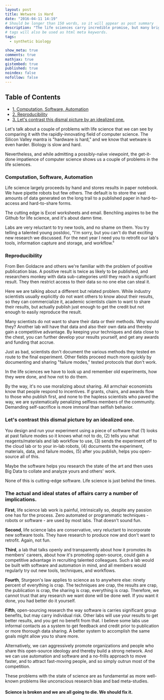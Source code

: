 ```yaml
---
layout: post
title: Wetware is Hard
date: "2016-04-11 14:19"
# Should be longer than 150 words, so it will appear as post summary
description: "The life sciences carry incredible promise, but many bright researchers avoid it for faster-moving fields with better tools. If we arbitrage techniques from other fields, the life sciences could move faster."
# tags will also be used as html meta keywords.
tags:
  - synthetic biology

show_meta: true
comments: true
mathjax: true
gistembed: true
published: true
noindex: false
nofollow: false
---
```

<div id="table-of-contents">
<h2>Table of Contents</h2>
<div id="text-table-of-contents">
<ul>
<li><a href="#orgheadline1">1. Computation, Software, Automation</a></li>
<li><a href="#orgheadline2">2. Reproducibility</a></li>
<li><a href="#orgheadline3">3. Let's contrast this dismal picture by an idealized one.</a></li>
</ul>
</div>
</div>

Let's talk about a couple of problems with life science that we can see by comparing
it with the rapidly-innovating field of computer science. The Silicon Valley mantra
is "hardware is hard," and we know that wetware is even harder. Biology is slow
and hard.

Nevertheless, and while admitting a possibly-naïve viewpoint, the get-it-done
impatience of computer science shows us a couple of problems in the life sciences.

### Computation, Software, Automation<a id="orgheadline1"></a>

Life science largely proceeds by hand and stores results in paper notebook.
We have pipette robots but few others. The default is to store the vast amounts of
data generated on the long trail to a published paper in hard-to-access 
and hard-to-share forms.

The cutting edge is Excel worksheets and email. Benchling aspires to be the Github for life science,
and it's about damn time.

Labs are very reluctant to try new tools, and no shame on them. You try telling a talented
young postdoc, "I'm sorry, but you can't do that exciting new research we discussed.
For the next year I need you to retrofit our lab's tools, information capture and storage,
and workflow."

### Reproducibility<a id="orgheadline2"></a>

From Ben Goldacre and others we're familiar with the problem of positive publication
bias. A positive result is twice as likely to be published, and researchers monkey
with data sub-categories until they reach a significant result. They then restrict
access to their data so no one else can steal it.

Here we are talking about a different but related problem. While industry scientists
usually explicitly do not want others to know about their results, so they can commercialize
it, academic scientists claim to want to share their results, but actually publish just enough
to get the credit but not enough to easily reproduce the result.

Many scientists do not want to share their data or their methods. Why would they?
Another lab will have that data and also their own data and thereby gain a competitive advantage.
By keeping your techniques and data close to the chest, you can further develop your results
yourself, and get any awards and funding that accrue.

Just as bad, scientists don't document the various methods they tested en route to the final experiment.
Other fields proceed much more quickly by documenting and sharing "failure modes,"
tested protocols that don't work.

In the life sciences we have to look up and remember old experiments, how they
were done, and how not to do them.

By the way, it's no use moralizing about sharing. All armchair economists know that
people respond to incentives. If grants, chairs, and awards flow to those who publish
first, and none to the hapless scientists who paved the way, we are systematically
penalizing selfless members of the community. Demanding self-sacrifice is more immoral
than selfish behavior.

### Let's contrast this dismal picture by an idealized one.<a id="orgheadline3"></a>

You design and run your experiment using a piece of software that (1) looks at past failure
modes so it knows what not to do, (2) tells you what reagents/materials and lab workflow to use,
(3) sends the experiment off to the cloud lab or to your in-lab robots, (4) documents
the experiment, materials, data, and failure modes, (5) after you publish, helps you
open-source all of this.

Maybe the software helps you research the state of the art and then uses Big Data
to collate and analyze yours and others' work.

None of this is cutting-edge software. Life science is just behind the times.

### The actual and ideal states of affairs carry a number of implications.

**First**, life science lab work is painful, intrinsically so, despite any passion
one has for the process. Zero automated or programmatic techniques - robots or software - are used by most labs. That doesn't sound fun.

**Second**, life science labs are conservative, very reluctant to incorporate new software
tools. They have research to produce now and don't want to retrofit. Again, not fun.

**Third**, a lab that talks openly and transparently about how it promotes its members'
careers, about how it's promoting open-source, could gain a competitive advantage
in recruiting talented colleagues. Such a lab would be built with software and automation
in mind, and all members would regularly try out new tools, techniques, and workflows.

**Fourth**, Sturgeon's law applies to science as to anywhere else: ninety percent of
everything is crap. The techniques are crap, the results are crap, the publication
is crap, the sharing is crap, everything is crap. Therefore, we cannot trust that
any research we want done will be done well. If you want it done, you had better do it yourself.

**Fifth**, open-sourcing research the way software is carries significant group benefits,
but may carry individual risk. Other labs will use your results to get better results,
and you get no benefit from that. I believe some labs use informal contacts as a 
system to get feedback and credit prior to publication or more thorough data sharing.
A better system to accomplish the same goals might allow you to share more.

Alternatively, we can aggressively promote organizations and people who share this
open-source ideology and thereby build a strong network. And we can use automation
and software and a no-frills approach to move faster, and to attract fast-moving
people, and so simply outrun most of the competition.

These problems with the state of science are as fundamental as more well-known problems
like unconscious research bias and bad meta-studies. 

#### Science is broken and we are all going to die. We should fix it.
